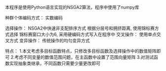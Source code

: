 本程序是使用Python语言实现的NSGA2算法，程序中使用了numpy库

种群个体编码方式：
    实数编码

选择操作：
    NSGA2中快速非支配排序方式
    根据分层号和拥挤距离, 使用锦标赛方式选择
    锦标赛窗口大小为6, 采用硬编码方式写入在程序中
交叉操作：
    使用单点交叉方式
变异操作：
    传统操作的均匀变异方式

特点：
    1.本文考虑多目标函数特点，只修改多目标函数及选择操作中的数值矩阵即可
    2.考虑不同变量的数值范围问题，在主函数中设置了范围向量矩阵
    3.对测试函数实现抽象类继承，不同函数只需要少量更改即可






